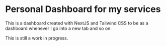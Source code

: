 # Personal Dashboard for my services

This is a dashboard created with NextJS and Tailwind CSS to be as a dashboard whenever I go into a new tab and so on.

This is still a work in progress.
